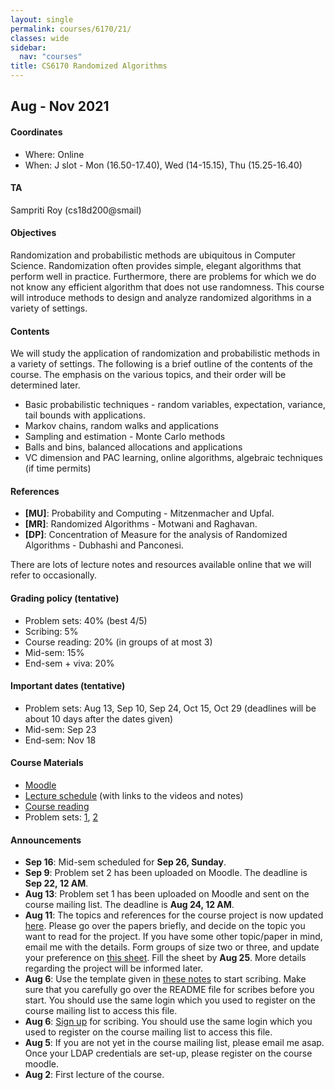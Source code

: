 ```yaml
---
layout: single
permalink: courses/6170/21/
classes: wide
sidebar:
  nav: "courses"
title: CS6170 Randomized Algorithms
---
```


## Aug - Nov 2021

#### <i class="fas fa-map-marker-alt" style="color:DodgerBlue"></i> Coordinates
- Where: Online
- When: J slot - Mon (16.50-17.40), Wed (14-15.15), Thu (15.25-16.40)

#### <i class="fas fa-users" style="color:DodgerBlue"></i> TA
Sampriti Roy (cs18d200@smail)

#### <i class="fas fa-bullseye" style="color:DodgerBlue"></i> Objectives
Randomization and probabilistic methods are ubiquitous in Computer Science. Randomization often provides simple, elegant algorithms that perform well in practice. Furthermore, there are problems for which we do not know any efficient algorithm that does not use randomness. This course will introduce methods to design and analyze randomized algorithms in a variety of settings.

#### <i class="far fa-list-alt" style="color:DodgerBlue"></i> Contents
We will study the application of randomization and probabilistic methods in a variety of settings. The following is a brief outline of the contents of the course. The emphasis on the various topics, and their order will be determined later.
- Basic probabilistic techniques - random variables, expectation, variance, tail bounds with applications.
- Markov chains, random walks and applications
- Sampling and estimation - Monte Carlo methods
- Balls and bins, balanced allocations and applications
- VC dimension and PAC learning, online algorithms, algebraic techniques (if time permits)


#### <i class="fas fa-book" style="color:DodgerBlue"></i> References
 - **[MU]**: Probability and Computing - Mitzenmacher and Upfal.
 - **[MR]**: Randomized Algorithms - Motwani and Raghavan.
 - **[DP]**: Concentration of Measure for the analysis of Randomized Algorithms - Dubhashi and Panconesi.

 There are lots of lecture notes and resources available online that we will refer to occasionally.

#### <i class="fas fa-percentage" style="color:DodgerBlue"></i> Grading policy (tentative)
- Problem sets: 40% (best 4/5)
- Scribing: 5%
- Course reading: 20% (in groups of at most 3)
- Mid-sem: 15%
- End-sem + viva: 20%

#### <i class="far fa-calendar-alt" style="color:DodgerBlue"></i> Important dates (tentative)
- Problem sets: Aug 13, Sep 10, Sep 24, Oct 15, Oct 29 (deadlines will be about 10 days after the dates given)
- Mid-sem: Sep 23
- End-sem: Nov 18

#### <i class="fas fa-folder-open" style="color:DodgerBlue"></i> Course Materials
- [Moodle](https://courses.iitm.ac.in/course/view.php?id=425)
- [Lecture schedule](lectures.html) (with links to the videos and notes)
- [Course reading](reading.html)
- Problem sets: [1](https://courses.iitm.ac.in/mod/assign/view.php?id=2705), [2](https://courses.iitm.ac.in/mod/assign/view.php?id=6501)

#### <i class="fas fa-bullhorn" style="color:DodgerBlue"></i> Announcements
  - **Sep 16**: Mid-sem scheduled for **Sep 26, Sunday**.
  - **Sep 9**: Problem set 2 has been uploaded on Moodle. The deadline is **Sep 22, 12 AM**.
  - **Aug 13**: Problem set 1 has been uploaded on Moodle and sent on the course mailing list. The deadline is **Aug 24, 12 AM**.
  - **Aug 11**: The topics and references for the course project is now updated [here](reading.html). Please go over the papers briefly, and decide on the topic you want to read for the project. If you have some other topic/paper in mind, email me with the details. Form groups of size two or three, and update your preference on [this sheet](https://docs.google.com/spreadsheets/d/1Xyb9nqgkRZNTi-fWFDDngv0rjU6tC8DarWQrYrzfQLA/edit?usp=sharing). Fill the sheet by **Aug 25**. More details regarding the project will be informed later.
  - **Aug 6**: Use the template given in [these notes](https://drive.google.com/file/d/1JMZwXtFxr3FlgIjw-PQnwGWknXqFg8Th/view?usp=sharing) to start scribing. Make sure that you carefully go over the README file for scribes before you start. You should use the same login which you used to register on the course mailing list to access this file.
  - **Aug 6**: [Sign up](https://docs.google.com/spreadsheets/d/1xOL_tg4OZh-D_yxHkNwrHe6KWuUrUAv5OxRcHuGjj8A/edit?usp=sharing) for scribing. You should use the same login which you used to register on the course mailing list to access this file.
  - **Aug 5**: If you are not yet in the course mailing list, please email me asap. Once your LDAP credentials are set-up, please register on the course moodle.
  - **Aug 2**: First lecture of the course.
